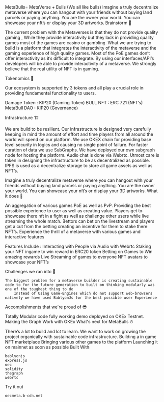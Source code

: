 

MetaBulls= MetaVerse + Bulls (We all like bulls) Imagine a truly decentralize metaverse where you can hangout with your friends without buying land parcels or paying anything. You are the owner your world. You can showcase your nft’s or display your 3D artworks.
Brainstorm 🧠

The current problem with the Metaverses is that they do not provide quality gaming , While they provide interactivity but they lack in providing quality games most of the games are casino or gambling. What we are trying to build is a platform that integrates the interactivity of the metaverse and the gaming experience of high quality games. Most of the PoE games don’t offer interactivity as it’s difficult to integrate. By using our interfaces/API’s developers will be able to provide interactivity of a metaverse. We strongly believe that the real utility of NFT is in gaming.

Tokenomics 🤑

Our ecosystem is supported by 3 tokens and all play a crucial role in providing fundamental functionality to users.

Damage Token : KIP20 (Gaming Token) BULL NFT : ERC 721 (NFT’s) MetaBull DAO : KIP20 (Governance)

Infrastructure 🏗

We are build to be resilient. Our infrastructure is designed very carefully keeping in mind the amount of effort and time players from all around the world will spend on our platform. We use OKEX chain for providing base level security in logics and causing no single point of failure. For faster curation of data we use SubGraphs. We have deployed our own subgraph node for hosting the platform. Audio chat is done via Webrtc. Utmost care is taken in designing the infrastructure to be as decentralized as possible. IPFS is used as a decentralize storage to store all game assets as well as NFT’s.

Imagine a truly decentralize metaverse where you can hangout with your friends without buying land parcels or paying anything. You are the owner your world. You can showcase your nft’s or display your 3D artworks.
What it does 🔧

An aggregation of various games PoE as well as PvP. Providing the best possible experience to user as well as creating value. Players get to showcase there nft in a fight as well as challenge other users while live streaming the whole match. Bettors can bet on the livestream and players get a cut from the betting creating an incentive for them to stake there NFT’s. Experience the thrill of a metaverse with various games and interactive features

Features Include : Interacting with People via Audio with Webrtc Staking your NFT ingame to win reward in ERC20 token Betting on Games to Win amazing rewards Live Streaming of games to everyone NFT avatars to showcase your NFT’s

Challenges we ran into 💪

    The biggest problem for a metaverse builder is creating sustainable code to for the future generation to built on thinking modularly was one of the toughest thing to do
        Instead of Using Game-Engines which do not support web-browsers natively we have used BablyonJs for the best possible user Experience

Accomplishments that we're proud of 😎

Totally Modular code fully working demo deployed on OKEx Testnet. Making the Graph Work with OKEx
What's next for MetaBulls ⏱

There’s a lot to build and lot to learn. We want to work on growing the project organically with sustainable code infrastructure. Building a in game NFT marketplace Bringing various other games to the platform Launching it on mainnet as soon as possible
Built With

    bablyonjs
    express.js
    oec
    solidity
    thegraph
    webrtc

Try it out

    oecmeta.b-cdn.net


